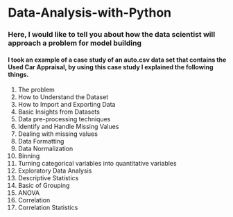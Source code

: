 # Data-Analysis-with-Python
### Here, I would like to tell you about how the data scientist will approach a problem for model building
#### I took an example of a case study of an auto.csv data set that contains the Used Car Appraisal, by using this case study I explained the following things. 
1. The problem
2. How to Understand the Dataset
3. How to Import and Exporting Data
4. Basic Insights from Datasets
5. Data pre-processing techniques
6. Identify and Handle Missing Values
7. Dealing with missing values
8. Data Formatting
9. Data Normalization
10. Binning
11. Turning categorical variables into quantitative variables
12. Exploratory Data Analysis
13. Descriptive Statistics
14. Basic of Grouping
15. ANOVA
16. Correlation
17. Correlation Statistics
